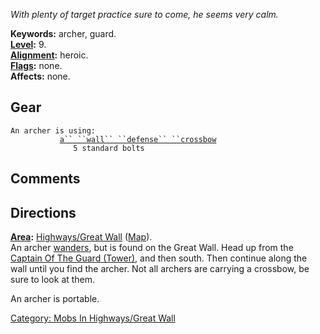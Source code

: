 *With plenty of target practice sure to come, he seems very calm.*

**Keywords:** archer, guard.  
**[Level](Level.md "wikilink"):** 9.  
**[Alignment](Alignment.md "wikilink"):** heroic.  
**[Flags](:Category:_Mob_Types.md "wikilink"):** none.  
**Affects:** none.  

## Gear

`An archer is using:`  
<wielded>`           `[`a`` ``wall`` ``defense`` ``crossbow`](Wall_Defense_Crossbow.md "wikilink")  
<held>`              5 standard bolts`

## Comments

## Directions

**[Area](:Category:_Areas.md "wikilink"):** [Highways/Great
Wall](:Category:_Highways/Great_Wall.md "wikilink")
([Map](Highways/Great_Wall_Map.md "wikilink")).  
An archer [wanders](Wandering_Mobs.md "wikilink"), but is found on the
Great Wall. Head up from the [Captain Of The Guard
(Tower)](Captain_Of_The_Guard_(Tower) "wikilink"), and then south. Then
continue along the wall until you find the archer. Not all archers are
carrying a crossbow, be sure to look at them.

An archer is portable.  

[Category: Mobs In Highways/Great
Wall](Category:_Mobs_In_Highways/Great_Wall "wikilink")
